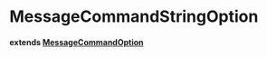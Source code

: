 # MessageCommandStringOption 
#### extends [MessageCommandOption](http://localhost:8155/references/messageCommandOption/MessageCommandOption.html#messagecommandoption)